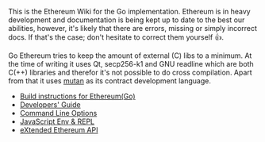 This is the Ethereum Wiki for the Go implementation. Ethereum is in heavy development and documentation is being kept up to date to the best our abilities, however, it's likely that there are errors, missing or simply incorrect docs. If that's the case; don't hesitate to correct them yourself :+1:.

Go Ethereum tries to keep the amount of external (C) libs to a minimum. At the time of writing it uses Qt, secp256-k1 and GNU readline which are both C(++) libraries and therefor it's not possible to do cross compilation. Apart from that it uses [mutan](https://github.com/obscuren/mutan) as its contract development language.

* [Build instructions for Ethereum(Go)](https://github.com/ethereum/go-ethereum/wiki/Building-Ethereum(Go))
* [Developers' Guide](https://github.com/ethereum/go-ethereum/wiki/Developers'-Guide)
* [Command Line Options](https://github.com/ethereum/go-ethereum/wiki/Command-Line-Options)
* [JavaScript Env & REPL](https://github.com/ethereum/go-ethereum/wiki/JavaScript-Environment)
* [eXtended Ethereum API](https://github.com/ethereum/go-ethereum/wiki/XEth)